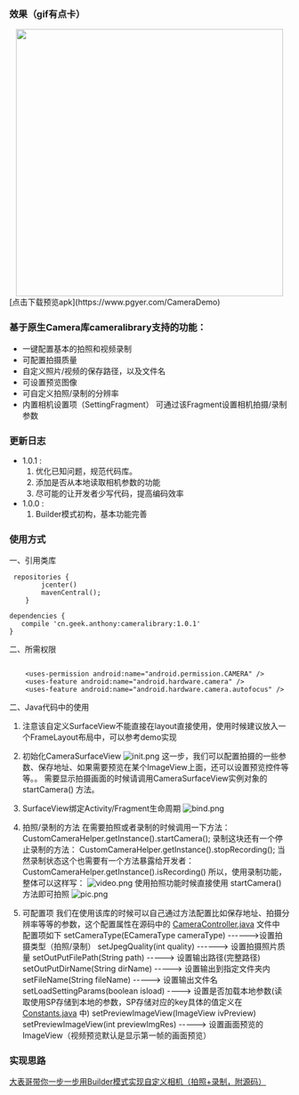 ###  效果（gif有点卡）
<!-- ![预览](https://github.com/AnthonyCoder/CustomCamera/blob/master/gif/demo.gif) -->
<div align=center><img width="auto" height="480" src="https://github.com/AnthonyCoder/CustomCamera/blob/master/gif/demo.gif"/></div>
[点击下载预览apk](https://www.pgyer.com/CameraDemo)

### 基于原生Camera库cameralibrary支持的功能：

* 一键配置基本的拍照和视频录制
* 可配置拍摄质量
* 自定义照片/视频的保存路径，以及文件名
* 可设置预览图像
* 可自定义拍照/录制的分辨率
* 内置相机设置项（SettingFragment） 可通过该Fragment设置相机拍摄/录制参数

### 更新日志
* 1.0.1 :
    1. 优化已知问题，规范代码库。
    2. 添加是否从本地读取相机参数的功能
    3. 尽可能的让开发者少写代码，提高编码效率
* 1.0.0 :
    1. Builder模式初构，基本功能完善

### 使用方式
一、引用类库
```
 repositories {
        jcenter()
        mavenCentral();
    }

dependencies {
   compile 'cn.geek.anthony:cameralibrary:1.0.1'
}
```
二、所需权限
```

    <uses-permission android:name="android.permission.CAMERA" />
    <uses-feature android:name="android.hardware.camera" />
    <uses-feature android:name="android.hardware.camera.autofocus" />
```
二、Java代码中的使用
1. 注意该自定义SurfaceView不能直接在layout直接使用，使用时候建议放入一个FrameLayout布局中，可以参考demo实现
2. 初始化CameraSurfaceView
![init.png](http://upload-images.jianshu.io/upload_images/2200042-a53da5e8b5bfd5ef.png?imageMogr2/auto-orient/strip%7CimageView2/2/w/540)
这一步，我们可以配置拍摄的一些参数、保存地址、如果需要预览在某个ImageView上面，还可以设置预览控件等等。。
需要显示拍摄画面的时候请调用CameraSurfaceView实例对象的 startCamera() 方法。
3. SurfaceView绑定Activity/Fragment生命周期
![bind.png](http://upload-images.jianshu.io/upload_images/2200042-c7c03108941e1eaf.png?imageMogr2/auto-orient/strip%7CimageView2/2/w/540)
4. 拍照/录制的方法
在需要拍照或者录制的时候调用一下方法：
CustomCameraHelper.getInstance().startCamera();
录制这块还有一个停止录制的方法：
CustomCameraHelper.getInstance().stopRecording();
当然录制状态这个也需要有一个方法暴露给开发者：
CustomCameraHelper.getInstance().isRecording()
所以，使用录制功能，整体可以这样写：
![video.png](http://upload-images.jianshu.io/upload_images/2200042-70d0d7f989f2ec2a.png?imageMogr2/auto-orient/strip%7CimageView2/2/w/540)
 使用拍照功能时候直接使用 startCamera() 方法即可拍照
![pic.png](http://upload-images.jianshu.io/upload_images/2200042-ebb52a5280d0b475.png?imageMogr2/auto-orient/strip%7CimageView2/2/w/540)

5. 可配置项
我们在使用该库的时候可以自己通过方法配置比如保存地址、拍摄分辨率等等的参数，这个配置属性在源码中的 [CameraController.java](https://github.com/AnthonyCoder/CustomCamera/blob/master/cameralibrary/src/main/java/anthony/cameralibrary/CameraController.java) 文件中
配置项如下
setCameraType(ECameraType cameraType) ------>设置拍摄类型（拍照/录制）
setJpegQuality(int quality)  ------> 设置拍摄照片质量
setOutPutFilePath(String path) -----> 设置输出路径(完整路径)
setOutPutDirName(String dirName) -----> 设置输出到指定文件夹内
setFileName(String fileName) -----> 设置输出文件名
setLoadSettingParams(boolean isload) ----> 设置是否加载本地参数(读取使用SP存储到本地的参数，SP存储对应的key具体的值定义在 [Constants.java](https://github.com/AnthonyCoder/CustomCamera/blob/master/cameralibrary/src/main/java/anthony/cameralibrary/constant/Constants.java) 中)
setPreviewImageView(ImageView ivPreview)
setPreviewImageView(int previewImgRes)
-----> 设置画面预览的ImageView（视频预览默认是显示第一帧的画面预览）




### 实现思路
[大表哥带你一步一步用Builder模式实现自定义相机（拍照+录制，附源码）](https://www.jianshu.com/p/1f7a2def4670)




